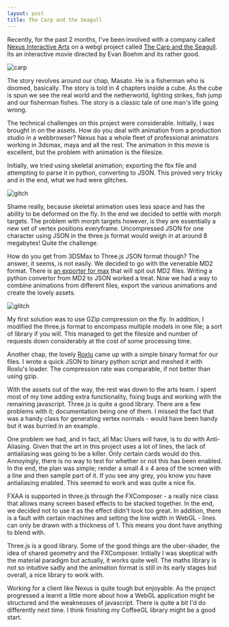 ```yaml
---
layout: post
title: The Carp and the Seagull
---
```


Recently, for the past 2 months, I've been involved with a company called
[Nexus Interactive Arts](http://www.nexusinteractivearts.com/) on a webgl
project called [The Carp and the Seagull](http://www.thecarpandtheseagull.com).
Its an interactive movie directed by Evan Boehm and its rather good.

![carp](http://farm9.staticflickr.com/8483/8198734967_a160a30da6.jpg)

The story revolves around our chap, Masato. He is a fisherman who is doomed,
basically. The story is told in 4 chapters inside a cube. As the cube is spun
we see the real world and the netherworld, lighting strikes, fish jump and our
fisherman fishes. The story is a classic tale of one man's life going wrong. 

The technical challenges on this project were considerable. Initially, I was
brought in on the assets. How do you deal with animation from a production
studio in a webbrowser? Nexus has a whole fleet of professional animators
working in 3dsmax, maya and all the rest. The animation in this movie is
excellent, but the problem with animation is the filesize. 

Initially, we tried using skeletal animation; exporting the fbx file and
attempting to parse it in python, converting to JSON. This proved very tricky
and in the end, what we had were glitches.

![gitch](http://farm9.staticflickr.com/8066/8198670489_1541505bdf.jpg)

Shame really, because skeletal animation uses less space and has the ability to
be deformed on the fly. In the end we decided to settle with morph targets. The
problem with morph targets however, is they are essentially a new set of vertex
positions everyframe. Uncompressed JSON for one character using JSON in the
three.js format would weigh in at around 8 megabytes! Quite the challenge.

How do you get from 3DSMax to Three.js JSON format though? The answer, it
seems, is not easily. We decided to go with the venerable MD2 format. There is
[an exporter for max](http://thegreystudios.com/blog/?p=278) that will spit out
MD2 files. Writing a python convertor from MD2 to JSON worked a treat. Now we
had a way to combine animations from different files, export the various
animations and create the lovely assets.

![glitch](http://farm9.staticflickr.com/8203/8199825074_d377399ce6.jpg)

My first solution was to use GZip compression on the fly. In addition, I
modified the three.js format to encompass multiple models in one file; a sort
of library if you will. This managed to get the filesize and number of requests
down considerably at the cost of some processing time.

Another chap, the lovely [Roxlu](http://www.roxlu.com/) came up with a simple
binary format for our files. I wrote a quick JSON to binary python script and
meshed it with Roxlu's loader. The compression rate was comparable, if not
better than using gzip.

With the assets out of the way, the rest was down to the arts team. I spent
most of my time adding extra functionality, fixing bugs and working with the
remaining javascript. Three.js is quite a good library. There are a few
problems with it; documentation being one of them. I missed the fact that was a
handy class for generating vertex normals - would have been handy but it was
burried in an example.

One problem we had, and in fact, all Mac Users will have, is to do with
Anti-Aliasing. Given that the art in this project uses a lot of lines, the lack
of antialiasing was going to be a killer. Only certain cards would do this.
Annoyingly, there is no way to test for whether or not this has been enabled.
In the end, the plan was simple; render a small 4 x 4 area of the screen with a
line and then sample part of it. If you see any grey, you know you have
antialiasing enabled. This seemed to work and was quite a nice fix.

FXAA is supported in three.js through the FXComposer - a really nice class that
allows many screen based effects to be stacked together. In the end, we decided
not to use it as the effect didn't look too great. In addition, there is a
fault with certain machines and setting the line width in WebGL - lines can
only be drawn with a thickness of 1. This means you dont have anything to blend
with.

Three.js is a good library. Some of the good things are the uber-shader, the
idea of shared geometry and the FXComposer. Initially I was skeptical with the
material paradigm but actually, it works quite well. The maths library is not
so intuitive sadly and the animation format is still in its early stages but
overall, a nice library to work with.

Working for a client like Nexus is quite tough but enjoyable. As the project
progressed a learnt a little more about how a WebGL application might be
structured and the weaknesses of javascript. There is quite a bit I'd do
differently next time. I think finishing my CoffeeGL library might be a good
start.